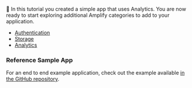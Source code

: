 👏 In this tutorial you created a simple app that uses Analytics.  You are now ready to start exploring additional Amplify categories to add to your application.

- [Authentication](~/lib/auth/getting-started.md)
- [Storage](~/lib/storage/getting-started.md)
- [Analytics](~/lib/analytics/getting-started.md)

### Reference Sample App 

For an end to end example application, check out the example available [in the GitHub repository](https://github.com/aws-amplify/amplify-flutter).

